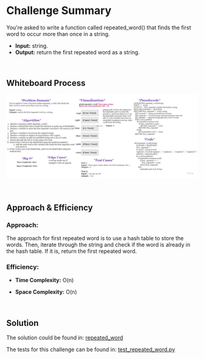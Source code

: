 # **Challenge Summary**
You're asked to write a function called repeated_word() that finds the first word to occur more than once in a string.

- **Input:** string.
- **Output:** return the first repeated word as a string.

<br>

## **Whiteboard Process**
![first_repeated_word](assets/repeated_word.jpg)

<br>

## **Approach & Efficiency**

### **Approach:**

The approach for first repeated word is to use a hash table to store the words. Then, iterate through the string and check if the word is already in the hash table. If it is, return the first repeated word.

### **Efficiency:**

- **Time Complexity:** O(n)

- **Space Complexity:** O(n)


<br>


## **Solution**


The solution could be found in: [repeated_word](repeated_word/repeated_word.py)

The tests for this challenge can be found in: [test_repeated_word.py](tests/test_repeated_word.py)
